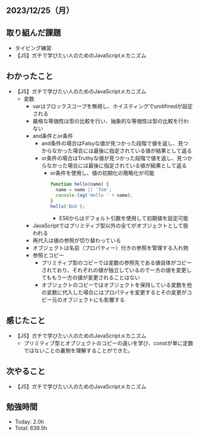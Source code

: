 ## 2023/12/25（月）

## 取り組んだ課題

- タイピング練習
- 【JS】ガチで学びたい人のためのJavaScriptメカニズム

## わかったこと
- 【JS】ガチで学びたい人のためのJavaScriptメカニズム
  - 変数
    - varはブロックスコープを無視し、ホイスティングでundifinedが設定される
    - 厳格な等価性は型の比較を行い、抽象的な等価性は型の比較を行わない
    - and条件とor条件
      - and条件の場合はFalsyな値が見つかった段階で値を返し、見つからなかった場合には最後に指定されている値が結果として返る
      - or条件の場合はTruthyな値が見つかった段階で値を返し、見つからなかった場合には最後に指定されている値が結果として返る
        - or条件を使用し、値の初期化の簡略化が可能
          ```JavaScript
          function hello(name) {
            name = name || 'Tom';
            console.log('Hello ' + name);
          }
          hello('Bob');
          ```
          - ES6からはデフォルト引数を使用して初期値を設定可能
    - JavaScriptではプリミティブ型以外の全てがオブジェクトとして扱われる
    - 再代入は値の参照が切り替わっている
    - オブジェクトは名前（プロパティー）付きの参照を管理する入れ物
    - 参照とコピー
      - プリミティブ型のコピーでは変数の参照先である値自体がコピーされており、それぞれの値が独立しているので一方の値を変更してももう一方の値が変更されることはない
      - オブジェクトのコピーではオブジェクトを保持している変数を他の変数に代入した場合にはプロパティを変更するとその変更がコピー元のオブジェクトにも影響する

## 感じたこと 
- 【JS】ガチで学びたい人のためのJavaScriptメカニズム
  - プリミティブ型とオブジェクトのコピーの違いを学び、constが単に定数ではないことの裏側を理解することができた。

## 次やること
- 【JS】ガチで学びたい人のためのJavaScriptメカニズム

## 勉強時間

- Today: 2.0h
- Total: 639.5h
